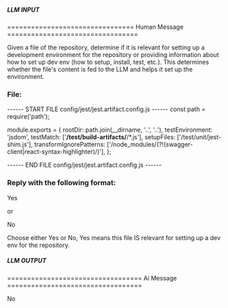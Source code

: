 ##### LLM INPUT #####
================================ Human Message =================================

Given a file of the repository, determine if it is relevant for setting up a development environment for the repository or providing information about how to set up dev env (how to setup, install, test, etc.). This determines whether the file's content is fed to the LLM and helps it set up the environment.

### File:
------ START FILE config/jest/jest.artifact.config.js ------
const path = require('path');

module.exports = {
  rootDir: path.join(__dirname, '..', '..'),
  testEnvironment: 'jsdom',
  testMatch: ['**/test/build-artifacts/**/*.js'],
  setupFiles: ['<rootDir>/test/unit/jest-shim.js'],
  transformIgnorePatterns: ['/node_modules/(?!(swagger-client|react-syntax-highlighter)/)'],
};

------ END FILE config/jest/jest.artifact.config.js ------

### Reply with the following format:

<rel>Yes</rel>

or

<rel>No</rel>

Choose either Yes or No, Yes means this file IS relevant for setting up a dev env for the repository.

##### LLM OUTPUT #####
================================== Ai Message ==================================

<rel>No</rel>